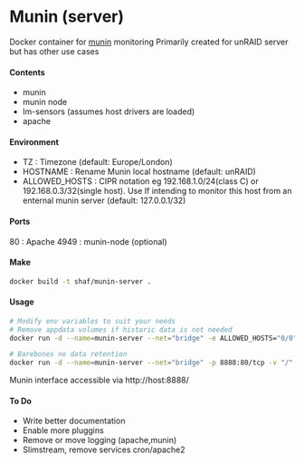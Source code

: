 # Munin (server)

Docker container for [munin][1] monitoring
Primarily created for unRAID server but has other use cases

#### Contents
   - munin
   - munin node
   - lm-sensors (assumes host drivers are loaded)
   - apache

#### Environment

- TZ : Timezone (default: Europe/London)
- HOSTNAME : Rename Munin local hostname (default: unRAID)
- ALLOWED_HOSTS : CIPR notation eg 192.168.1.0/24(class C) or 192.168.0.3/32(single host). Use If intending to monitor this host from an enternal munin server (default: 127.0.0.1/32)

#### Ports

80 : Apache
4949 : munin-node (optional) 

#### Make

```sh
docker build -t shaf/munin-server .
```

#### Usage

```sh
# Modify env variables to suit your needs
# Remove appdata volumes if historic data is not needed
docker run -d --name=munin-server --net="bridge" -e ALLOWED_HOSTS="0/0" -e HOSTNAME="unRAID" -e TZ="Europe/London" -p 8888:80/tcp -p 4949:4949/tcp -v "/mnt/user/appdata/munin-server/www":"/var/cache/munin/www":rw -v "/mnt/user/appdata/munin-server/rrd":"/var/lib/munin":rw -v "/":"/rootfs":ro -v "/sys":"/sys":ro shaf/munin-server

# Barebones no data retention
docker run -d --name=munin-server --net="bridge" -p 8888:80/tcp -v "/":"/rootfs":ro -v "/sys":"/sys":ro shaf/munin-server
```

Munin interface accessible via http://host:8888/

#### To Do

- Write better documentation
- Enable more pluggins
- Remove or move logging (apache,munin)
- Slimstream, remove services cron/apache2

[1]: http://munin-monitoring.org/